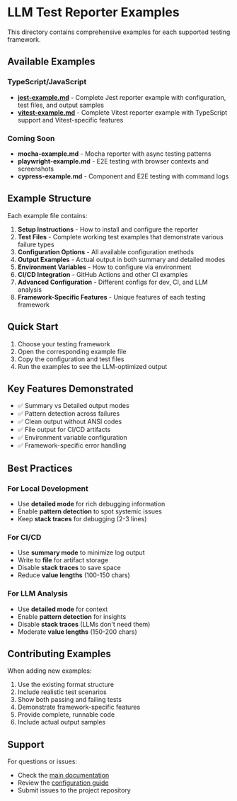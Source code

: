 # LLM Test Reporter Examples

This directory contains comprehensive examples for each supported testing framework.

## Available Examples

### TypeScript/JavaScript

- **[jest-example.md](./jest-example.md)** - Complete Jest reporter example with configuration, test files, and output samples
- **[vitest-example.md](./vitest-example.md)** - Complete Vitest reporter example with TypeScript support and Vitest-specific features

### Coming Soon

- **mocha-example.md** - Mocha reporter with async testing patterns
- **playwright-example.md** - E2E testing with browser contexts and screenshots
- **cypress-example.md** - Component and E2E testing with command logs

## Example Structure

Each example file contains:

1. **Setup Instructions** - How to install and configure the reporter
2. **Test Files** - Complete working test examples that demonstrate various failure types
3. **Configuration Options** - All available configuration methods
4. **Output Examples** - Actual output in both summary and detailed modes
5. **Environment Variables** - How to configure via environment
6. **CI/CD Integration** - GitHub Actions and other CI examples
7. **Advanced Configuration** - Different configs for dev, CI, and LLM analysis
8. **Framework-Specific Features** - Unique features of each testing framework

## Quick Start

1. Choose your testing framework
2. Open the corresponding example file
3. Copy the configuration and test files
4. Run the examples to see the LLM-optimized output

## Key Features Demonstrated

- ✅ Summary vs Detailed output modes
- ✅ Pattern detection across failures
- ✅ Clean output without ANSI codes
- ✅ File output for CI/CD artifacts
- ✅ Environment variable configuration
- ✅ Framework-specific error handling

## Best Practices

### For Local Development
- Use **detailed mode** for rich debugging information
- Enable **pattern detection** to spot systemic issues
- Keep **stack traces** for debugging (2-3 lines)

### For CI/CD
- Use **summary mode** to minimize log output
- Write to **file** for artifact storage
- Disable **stack traces** to save space
- Reduce **value lengths** (100-150 chars)

### For LLM Analysis
- Use **detailed mode** for context
- Enable **pattern detection** for insights
- Disable **stack traces** (LLMs don't need them)
- Moderate **value lengths** (150-200 chars)

## Contributing Examples

When adding new examples:

1. Use the existing format structure
2. Include realistic test scenarios
3. Show both passing and failing tests
4. Demonstrate framework-specific features
5. Provide complete, runnable code
6. Include actual output samples

## Support

For questions or issues:
- Check the [main documentation](../documentation/)
- Review the [configuration guide](../documentation/configuration.md)
- Submit issues to the project repository
